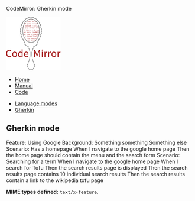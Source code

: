CodeMirror: Gherkin mode

[<img src="../../doc/logo.png" id="logo" />](http://codemirror.net)

-   [Home](../../index.html)
-   [Manual](../../doc/manual.html)
-   [Code](https://github.com/marijnh/codemirror)

<!-- -->

-   [Language modes](../index.html)
-   <a href="#" class="active">Gherkin</a>

Gherkin mode
------------

Feature: Using Google Background: Something something Something else Scenario: Has a homepage When I navigate to the google home page Then the home page should contain the menu and the search form Scenario: Searching for a term When I navigate to the google home page When I search for Tofu Then the search results page is displayed Then the search results page contains 10 individual search results Then the search results contain a link to the wikipedia tofu page

**MIME types defined:** `text/x-feature`.
